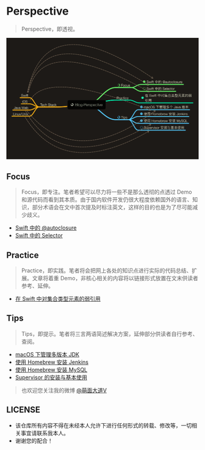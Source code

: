 # Perspective

> Perspective，即透视。

![Blog-Perspective Mind Map](Blog-Perspective.png)

## Focus

> Focus，即专注。笔者希望可以尽力将一些不是那么透彻的点透过 Demo 和源代码而看到其本质。由于国内软件开发仍很大程度依赖国外的语言、知识，部分术语会在文中首次提及时标注英文，这样的目的也是为了尽可能减少歧义。

- [Swift 中的 @autoclosure](Posts/Focus/Swift_Autoclosure)
- [Swift 中的 Selector](Posts/Focus/Swift_Selector)

## Practice

> Practice，即实践。笔者将会把网上各处的知识点进行实际的代码总结、扩展。文章将着重 Demo，非核心相关的内容将以链接形式放置在文末供读者参考、延伸。

- [在 Swift 中对集合类型元素的弱引用](Posts/Practice/Weakly_Collections)

## Tips

> Tips，即提示。笔者将三言两语简述解决方案，延伸部分供读者自行参考、查阅。

- [macOS 下管理多版本 JDK](Posts/Tips/JDK_Multiple_Versions)
- [使用 Homebrew 安装 Jenkins](Posts/Tips/Jenkins_by_Homebrew)
- [使用 Homebrew 安装 MySQL](Posts/Tips/MySQL_by_Homebrew)
- [Supervisor 的安装与基本使用](Posts/Tips/Supervisor)

> 也欢迎您关注我的微博 [@萌面大道V](http://weibo.com/375975847)

## LICENSE

- 该仓库所有内容不得在未经本人允许下进行任何形式的转载、修改等，一切相关事宜请联系我本人。
- 谢谢您的配合！
